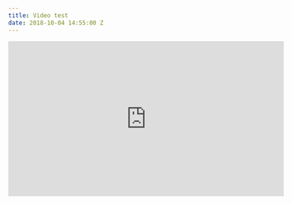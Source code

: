 ```yaml
---
title: Video test
date: 2018-10-04 14:55:00 Z
---
```


<iframe width="560" height="315" src="https://www.youtube-nocookie.com/embed/J---aiyznGQ?rel=0&showinfo=0" frameborder="0" allow="autoplay; encrypted-media" allowfullscreen></iframe>